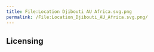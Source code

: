 ```yaml
---
title: File:Location Djibouti AU Africa.svg.png
permalink: /File:Location_Djibouti_AU_Africa.svg.png/
---
```


## Licensing